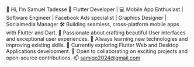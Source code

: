 👋 Hi, I’m Samuel Tadesse
🚀 Flutter Developer | 💻 Mobile App Enthusiast | Software Engineer | Facebook Ads specialist | Graphics Designer | Socialmedia Manager
🛠️ Building seamless, cross-platform mobile apps with Flutter and Dart.
🌟 Passionate about crafting beautiful User interfaces and exceptional user experiences.
🎯 Always learning new technologies and improving existing skills.
🌱 Currently exploring Flutter Web and Desktop Applications development.
🤝 Open to collaborating on exciting projects and open-source contributions.
📫 samigo2024@gmail.com


<!---


samitad2024/samitad2024 is a ✨ special ✨ repository because its `README.md` (this file) appears on your GitHub profile.
You can click the Preview link to take a look at your changes.
--->

